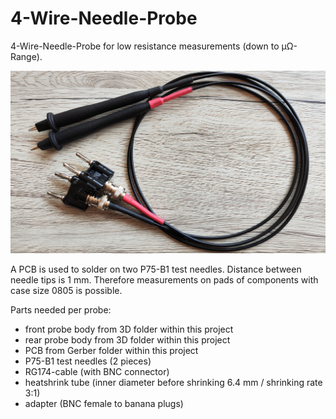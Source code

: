 # 4-Wire-Needle-Probe
4-Wire-Needle-Probe for low resistance measurements (down to µΩ-Range).

![Front](https://github.com/dtimber/4-Wire-Needle-Probe/blob/main/Pictures/Preview.jpg)

A PCB is used to solder on two P75-B1 test needles. Distance between needle tips is 1 mm. Therefore measurements on pads of components with case size 0805 is possible.

Parts needed per probe:

- front probe body from 3D folder within this project
- rear probe body from 3D folder within this project
- PCB from Gerber folder within this project
- P75-B1 test needles (2 pieces)
- RG174-cable (with BNC connector)
- heatshrink tube (inner diameter before shrinking 6.4 mm / shrinking rate 3:1)
- adapter (BNC female to banana plugs)
